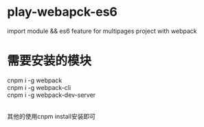 # play-webapck-es6
import module && es6 feature for multipages project with webpack

# 需要安装的模块
cnpm i -g webpack
<br>cnpm i -g webpack-cli
<br>cnpm i -g webpack-dev-server

<br>其他的使用cnpm install安装即可
